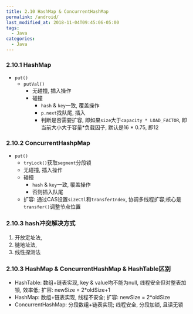 ```yaml
---
title: 2.10 HashMap & ConcurrentHashMap
permalink: /android/
last_modified_at: 2018-11-04T09:45:06-05:00
tags:
  - Java
categories:
  - Java
---
```


### 2.10.1 HashMap
* `put()`
    * `putVal()`
        * 无碰撞, 插入操作
        * 碰撞
            * `hash` & `key`一致, 覆盖操作
            * `p.next`找队尾, 插入
            * 判断是否需要扩容, 即如果`size`大于`capacity * LOAD_FACTOR`, 即当前大小大于容量*负载因子, 默认是16 * 0.75, 即12

### 2.10.2 ConcurrentHashpMap
* `put()`
    * `tryLock()`获取`segment`分段锁
    * 无碰撞, 插入操作
    * 碰撞
        * `hash` & `key`一致, 覆盖操作
        * 否则插入队尾
    * 扩容: 通过CAS设置`sizeCtl`和`transferIndex`, 协调多线程扩容;核心是`transfer()`调整节点位置

### 2.10.3 hash冲突解决方式
1. 开放定址法,
2. 链地址法,
3. 线性探测法

### 2.10.3 HashMap & ConcurrentHashMap & HashTable区别
* HashTable: 数组+链表实现, key & value均不能为null, 线程安全但对整表加锁, 效率低; 扩容: newSize = 2*oldSize+1
* HashMap: 数组+链表实现, 线程不安全; 扩容: newSize = 2*oldSize
* ConcurrentHashMap: 分段数组+链表实现; 线程安全, 分段加锁, 且读无锁
